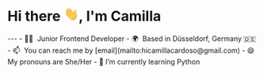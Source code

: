 <h1 align="left">Hi there <img src="https://raw.githubusercontent.com/ABSphreak/ABSphreak/master/gifs/Hi.gif" width="30">, I'm Camilla</h1>
---
- 👩‍💻  Junior Frontend Developer
- 🌍  Based in Düsseldorf, Germany 🇩🇪
- 📫  You can reach me by [email](mailto:hicamillacardoso@gmail.com)
- 😄  My pronouns are She/Her
- 🌱 I’m currently learning Python
